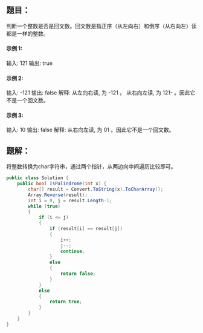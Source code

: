 ## 题目：

判断一个整数是否是回文数。回文数是指正序（从左向右）和倒序（从右向左）读都是一样的整数。

#### 示例 1:

输入: 121 输出: true

#### 示例 2:

输入: -121 输出: false 解释: 从左向右读, 为 -121 。 从右向左读, 为 121- 。因此它不是一个回文数。

#### 示例 3:

输入: 10 输出: false 解释: 从右向左读, 为 01 。因此它不是一个回文数。

## 题解：

将整数转换为char字符串，通过两个指针，从两边向中间遍历比较即可。

```C#
public class Solution {
    public bool IsPalindrome(int x) {
        char[] result = Convert.ToString(x).ToCharArray();
        Array.Reverse(result);
        int i = 0, j = result.Length-1;
        while (true)
        {
            if (i <= j)
            {
                if (result[i] == result[j])
                {
                    i++;
                    j--;
                    continue;
                }
                else
                {
                    return false;
                }
            }
            else
            {
                return true;
            }
        }
    }
}
```



